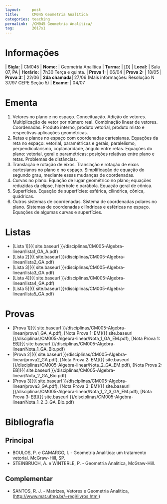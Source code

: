 ```yaml
---
layout:     post
title:      CM045 Geometria Analítica
categories: teaching
permalink:  /CM045 Geometria Analítica/
tag:        2017s1
---
```


# Informações

  | **Sigla:**   | CM045
  | **Nome:**    | Geometria Analítica 
  | **Turma:**   | [D]
  | **Local:**   | Sala 07, PA
  | **Horário:** | 7h30 Terça e quinta. 
  | **Prova 1:** | 06/04
  | **Prova 2:** | 18/05
  | **Prova 3:** | 22/06
  | **2da chamada**| 27/06 (Mais informações: Resolução N 37/97 CEPE Seção 5)
  | **Exame:**   | 04/07

# Ementa

  1. Vetores no plano e no espaço. Conceituação. Adição de vetores. Multiplicação de vetor por número real. Combinação linear de vetores. Coordenadas. Produto interno, produto vetorial, produto misto e respectivas aplicações geométricas. 	
  2. Retas e planos no espaço com coordenadas cartesianas. Equações da reta no espaço: vetorial, paramétricas e gerais; paralelismo, perpendicularismo, coplanaridade, ângulo entre retas. Equações do plano: vetorial, geral e paramétricas; posições relativas entre plano e retas. Problemas de distâncias.   
  3.	Translação e rotação de eixos. Translação e rotação de eixos cartesianos no plano e no espaço. Simplificação de equação do segundo grau, mediante essas mudanças de coordenadas. 
  4.	Curvas no plano. Equação de lugar geométrico no plano; equações reduzidas da elipse, hipérbole e parábola. Equação geral de cônica. 
  5.	Superfícies. Equação de superfícies: esférica, cilíndrica, cônica, quádricas.   
  6.	Outros sistemas de coordenadas. Sistema de coordenadas polares no plano. Sistemas de coordenadas cilíndricas e esféricas no espaço. Equações de algumas curvas e superfícies. 
 
# Listas

  - [Lista 1]({{ site.baseurl }}/disciplinas/CM005-Algebra-linear/lista1_GA_A.pdf)
  - [Lista 2]({{ site.baseurl }}/disciplinas/CM005-Algebra-linear/lista2_GA.pdf)
  - [Lista 3]({{ site.baseurl }}/disciplinas/CM005-Algebra-linear/lista3_GA.pdf)
  - [Lista 4]({{ site.baseurl }}/disciplinas/CM005-Algebra-linear/lista4_GA.pdf)
  - [Lista 5]({{ site.baseurl }}/disciplinas/CM005-Algebra-linear/lista5_GA.pdf)
  
# Provas

  - [Prova 1]({{ site.baseurl }}/disciplinas/CM005-Algebra-linear/prova1_GA_A.pdf), 
  [Nota Prova 1: EM]({{ site.baseurl }}/disciplinas/CM005-Algebra-linear/Nota_1_GA_EM.pdf), 
  [Nota Prova 1: EB]({{ site.baseurl }}/disciplinas/CM005-Algebra-linear/Nota_1_GA_Bio.pdf)
  - [Prova 2]({{ site.baseurl }}/disciplinas/CM005-Algebra-linear/prova2_GA.pdf), 
  [Nota Prova 2: EM]({{ site.baseurl }}/disciplinas/CM005-Algebra-linear/Nota_2_GA_EM.pdf), 
  [Nota Prova 2: EB]({{ site.baseurl }}/disciplinas/CM005-Algebra-linear/Nota_2_GA_Bio.pdf)
  - [Prova 3]({{ site.baseurl }}/disciplinas/CM005-Algebra-linear/prova3_GA.pdf), 
  [Nota Prova 3: EM]({{ site.baseurl }}/disciplinas/CM005-Algebra-linear/Nota_1_2_3_GA_EM.pdf), 
  [Nota Prova 3: EB]({{ site.baseurl }}/disciplinas/CM005-Algebra-linear/Nota_1_2_3_GA_Bio.pdf)
  
# Bibliografia

## Principal
 
- BOULOS, P. e CAMARGO, I. - Geometria Analítica: um tratamento vetorial. McGraw-Hill, SP.
- STEINBRUCH, A. e WINTERLE, P. - Geometria Analítica, McGraw-Hill.

## Complementar

- SANTOS, R. J. - Matrizes, Vetores e Geometria Analítica, (http://www.mat.ufmg.br/~regi/livros.html)
